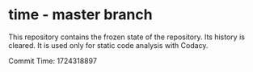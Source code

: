 # time - master branch

This repository contains the frozen state of the repository.
Its history is cleared. It is used only for static code
analysis with Codacy.

Commit Time: 1724318897